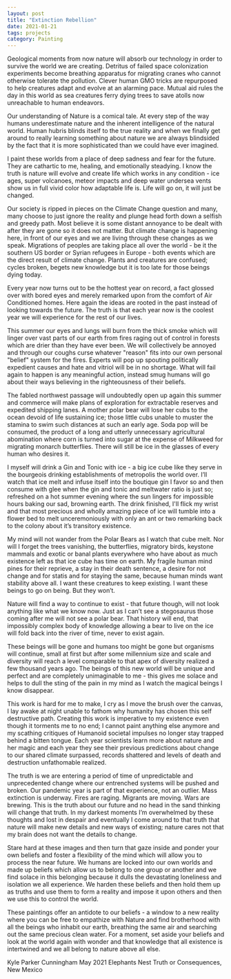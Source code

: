 ```yaml
---
layout: post
title: "Extinction Rebellion" 
date: 2021-01-21 
tags: projects 
category: Painting 
---
```


Geological moments from now nature will  absorb our technology in order to survive the world we are creating. Detritus of failed space colonization experiments become breathing apparatus for migrating cranes who cannot otherwise tolerate the pollution.  Clever human GMO tricks are repurposed to help creatures adapt and evolve at an alarming pace.  Mutual aid rules the day in this world as sea creatures ferry dying trees to save atolls now unreachable to human endeavors.

Our understanding of Nature is a comical tale.  At every step of the way humans underestimate nature and the inherent intelligence of the natural world.  Human hubris blinds itself to the true reality and when we finally get around to really learning something about nature we are always blindsided by the fact that it is more sophisticated than we could have ever imagined.

I paint these worlds from a place of deep sadness and fear for the future.  They are cathartic to me, healing, and emotionally steadying.  I know the truth is nature will evolve and create life which works in any condition - ice ages, super volcanoes, meteor impacts and deep water undersea vents show us in full vivid color how adaptable life is.  Life will go on, it will just be changed.

Our society is ripped in pieces on the Climate Change question and many, many choose to just ignore the reality and plunge head forth down a selfish and greedy path.  Most believe it is some distant annoyance to be dealt with after they are gone so it does not matter.  But climate change is happening here, in front of our eyes and we are living through these changes as we speak.  Migrations of peoples are taking place all over the world - be it the southern US border or Syrian refugees in Europe - both events which are the direct result of climate change.  Plants and creatures are confused; cycles broken,  begets new knowledge but it is too late for those beings dying today.

Every year now turns out to be the hottest year on record, a fact glossed over with bored eyes and merely remarked upon from the comfort of Air Conditioned homes.  Here again the ideas are rooted in the past instead of looking towards the future.  The truth is that each year now is the coolest year we will experience for the rest of our lives.

This summer our eyes and lungs will burn from the thick smoke which will linger over vast parts of our earth from fires raging out of control in forests which are drier than they have ever been.  We will collectively be annoyed and through our coughs curse whatever "reason" fits into our own personal "belief" system for the fires.  Experts will pop up spouting politically expedient causes and hate and vitriol will be in no shortage.  What will fail again to happen is any meaningful action, instead smug humans will go about their ways believing in the righteousness of their beliefs.

The fabled northwest passage will undoubtedly open up again this summer and commerce will make plans of exploration for extractable reserves and expedited shipping lanes.  A mother polar bear will lose her cubs to the ocean devoid of life sustaining ice; those little cubs unable to muster the stamina to swim such distances at such an early age.  Soda pop will be consumed, the product of a long and utterly unnecessary agricultural abomination where corn is turned into sugar at the expense of Milkweed for migrating monarch butterflies.  There will still be ice in the glasses of every human who desires it.

I myself will drink a Gin and Tonic with ice - a big ice cube like they serve in the bourgeois drinking establishments of metropolis the world over.  I’ll watch that ice melt and infuse itself into the boutique gin I favor so and then consume with glee when the gin and tonic and meltwater ratio is just so; refreshed on a hot summer evening where the sun lingers for impossible hours baking our sad, browning earth.  The drink finished, I'll flick my wrist and that most precious and wholly amazing piece of ice will tumble into a flower bed to melt unceremoniously with only an ant or two remarking back to the colony about it’s transitory existence.  

My mind will not wander from the Polar Bears as I watch that cube melt.  Nor will I forget the trees vanishing, the butterflies, migratory birds, keystone mammals and exotic or banal plants everywhere who have about as much existence left as that ice cube has time on earth.  My fragile human mind pines for their reprieve, a stay in their death sentence, a desire for not change and for statis and for staying the same, because human minds want stability above all.  I want these creatures to keep existing.  I want these beings to go on being.  But they won’t. 

Nature will find a way to continue to exist - that future though, will not look anything like what we know now.  Just as I can’t see a stegosaurus those coming after me will not see a polar bear.  That history will end, that impossibly complex body of knowledge allowing a bear to live on the ice will fold back into the river of time, never to exist again.  

These beings will be gone and humans too might be gone but organisms will continue, small at first but after some millennium size and scale and diversity will reach a level comparable to that apex of diversity realized a few thousand years ago.  The beings of this new world will be unique and perfect and are completely unimaginable to me - this gives me solace and helps to dull the sting of the pain in my mind as I watch the magical beings I know disappear. 

This work is hard for me to make, I cry as I move the brush over the canvas, I lay awake at night unable to fathom why humanity has chosen this self destructive path.  Creating this work is imperative to my existence even though it torments me to no end; I cannot paint anything else anymore and my scathing critiques of Humanoid societal impulses no longer stay trapped behind a bitten tongue.  Each year scientists learn more about nature and her magic and each year they see their previous predictions about change to our shared climate surpassed, records shattered and levels of death and destruction unfathomable realized. 

The truth is we are entering a period of time of unpredictable and unprecedented change where our entrenched systems will be pushed and broken.  Our pandemic year is part of that experience, not an outlier.  Mass extinction is underway. Fires are raging.  Migrants are moving.  Wars are brewing.  This is the truth about our future and no head in the sand thinking will change that truth.  In my darkest moments I’m overwhelmed by these thoughts and lost in despair and eventually I come around to that truth that nature will make new details and new ways of existing; nature cares not that my brain does not want the details to change.

Stare hard at these images and then turn that gaze inside and ponder your own beliefs and foster a flexibility of the mind which will allow you to process the near future.  We humans are locked into our own worlds and made up beliefs which allow us to belong to one group or another and we find solace in this belonging because it dulls the devastating loneliness and isolation we all experience.  We harden these beliefs and then hold them up as truths and use them to form a reality and impose it upon others and then we use this to control the world.  

These paintings offer an antidote to our beliefs - a window to a new reality where you can be free to empathize with Nature and find brotherhood with all the beings who inhabit our earth, breathing the same air and searching out the same precious clean water.  For a moment, set aside your beliefs and look at the world again with wonder and that knowledge that all existence is intertwined and we all belong to nature above all else. 

Kyle Parker Cunningham
May 2021
Elephants Nest
Truth or Consequences, New Mexico

